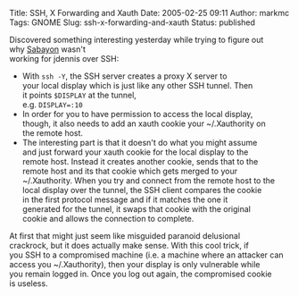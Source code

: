 Title: SSH, X Forwarding and Xauth
Date: 2005-02-25 09:11
Author: markmc
Tags: GNOME
Slug: ssh-x-forwarding-and-xauth
Status: published

Discovered something interesting yesterday while trying to figure out  
why [Sabayon](http://www.gnome.org/projects/sabayon) wasn't  
working for jdennis over SSH:

-   With `ssh -Y`, the SSH server creates a proxy X server to  
   your local display which is just like any other SSH tunnel. Then  
   it points `$DISPLAY` at the tunnel,  
   e.g. `DISPLAY=:10`
-   In order for you to have permission to access the local display,  
   though, it also needs to add an xauth cookie your \~/.Xauthority on  
   the remote host.
-   The interesting part is that it doesn't do what you might assume  
   and just forward your xauth cookie for the local display to the  
   remote host. Instead it creates another cookie, sends that to the  
   remote host and its that cookie which gets merged to your  
   \~/.Xauthority. When you try and connect from the remote host to
    the  
   local display over the tunnel, the SSH client compares the cookie  
   in the first protocol message and if it matches the one it  
   generated for the tunnel, it swaps that cookie with the original  
   cookie and allows the connection to complete.

At first that might just seem like misguided paranoid delusional  
crackrock, but it does actually make sense. With this cool trick, if  
you SSH to a compromised machine (i.e. a machine where an attacker can  
access you \~/.Xauthority), then your display is only vulnerable while  
you remain logged in. Once you log out again, the compromised cookie  
is useless.
